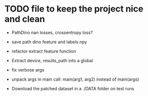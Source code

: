 # TODO file to keep the project nice and clean
- PathDino nan losses, crossentropy loss?
- save path dino feature and labels npy


- refactor extract feature function
- Extract device, results_path into a global
- fix verbose args
- unpack args in main call: main(arg1, arg2) instead of main(args)

- Download the patched dataset in a ./DATA folder on test runs

